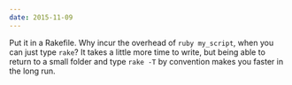 ```yaml
---
date: 2015-11-09
---
```


Put it in a Rakefile. Why incur the overhead of `ruby my_script`, when you can
just type `rake`? It takes a little more time to write, but being able to return
to a small folder and type `rake -T` by convention makes you faster in the long
run.
